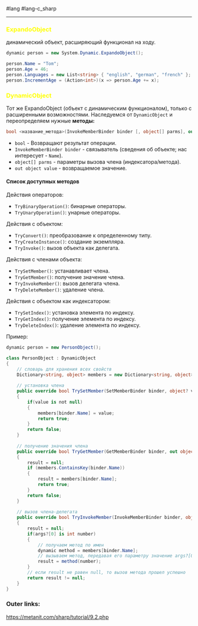 #lang #lang-c_sharp 

---
### **<font color="#ffff00">ExpandoObject</font>**
динамический объект, расширяющий функционал на ходу.
```csharp
dynamic person = new System.Dynamic.ExpandoObject();

person.Name = "Tom";
person.Age = 46;
person.Languages = new List<string> { "english", "german", "french" };
person.IncrementAge = (Action<int>)(x => person.Age += x);
```

### **<font color="#ffff00">DynamicObject</font>**
Тот же ExpandoObject (объект с динамическим функционалом), только с расширенными возможностями.
Наследуемся от `DynamicObject` и переопределяем нужные **методы:**

```csharp
bool <название_метода>(InvokeMemberBinder binder [, object[] parms], out object value);
```
- `bool` - Возвращают результат операции.
- `InvokeMemberBinder binder` - связыватель (сведения об объекте; нас интересует - `Name`).
- `object[] parms` - параметры вызова члена (индексатора/метода).
- `out object value` - возвращаемое значение.

#### Список доступных методов

Действия операторов:
- `TryBinaryOperation()`: бинарные операторы.
- `TryUnaryOperation()`: унарные операторы.

Действия с объектом:
- `TryConvert()`: преобразование к определенному типу.
- `TryCreateInstance()`: создание экземпляра.
- `TryInvoke()`: вызов объекта как делегата.

Действия с членами объекта:
- `TrySetMember()`: устанавливает члена.
- `TryGetMember()`: получение значение члена.
- `TryInvokeMember()`: вызов делегата члена.
- `TryDeleteMember()`: удаление члена.

Действия с объектом как индексатором:
- `TrySetIndex()`: установка элемента по индексу.
- `TryGetIndex()`: получение элемента по индексу.
- `TryDeleteIndex()`: удаление элемента по индексу.

Пример:
```csharp
dynamic person = new PersonObject();

class PersonObject : DynamicObject
{
    // словарь для хранения всех свойств
    Dictionary<string, object> members = new Dictionary<string, object>();
 
    // установка члена
    public override bool TrySetMember(SetMemberBinder binder, object? value)
    {
        if(value is not null)
        {
            members[binder.Name] = value;
            return true;
        }
        return false;
    }
    
    // получение значения члена
    public override bool TryGetMember(GetMemberBinder binder, out object? result)
    {
        result = null;
        if (members.ContainsKey(binder.Name))
        {
            result = members[binder.Name];
            return true;
        }
        return false;
    }
    
    // вызов члена-делегата
    public override bool TryInvokeMember(InvokeMemberBinder binder, object?[]? args, out object? result)
    {
        result = null;
        if(args?[0] is int number)
        {
            // получаем метод по имен
            dynamic method = members[binder.Name];
            // вызываем метод, передавая его параметру значение args?[0]
            result = method(number);
        }
        // если result не равен null, то вызов метода прошел успешно
        return result != null;
    }
}
```

### Outer links:
https://metanit.com/sharp/tutorial/9.2.php